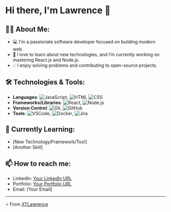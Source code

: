 # Hi there, I'm Lawrence 👋

## 👨‍💻 About Me:
- 💻 I'm a passionate software developer focused on building modern web.
- 🚀 I love to learn about new technologies, and I’m currently working on mastering React.js and Node.js.
- 💡 I enjoy solving problems and contributing to open-source projects.

## 🛠️ Technologies & Tools:
- **Languages**: ![JavaScript](https://img.shields.io/badge/-JavaScript-black?style=flat-square&logo=javascript), ![HTML](https://img.shields.io/badge/-HTML5-orange?style=flat-square&logo=html5)
![CSS](https://img.shields.io/badge/-CSS3-blue?style=flat-square&logo=css3)
- **Frameworks/Libraries**: ![React](https://img.shields.io/badge/-React-black?style=flat-square&logo=react), ![Node.js](https://img.shields.io/badge/-Node.js-black?style=flat-square&logo=node.js)
- **Version Control**: ![Git](https://img.shields.io/badge/-Git-black?style=flat-square&logo=git), ![GitHub](https://img.shields.io/badge/-GitHub-black?style=flat-square&logo=github)
- **Tools**: ![VSCode](https://img.shields.io/badge/-VSCode-black?style=flat-square&logo=visual-studio-code), ![Docker](https://img.shields.io/badge/-Docker-black?style=flat-square&logo=docker), ![Jira](https://img.shields.io/badge/-Jira-black?style=flat-square&logo=jira)

## 🌱 Currently Learning:
- [New Technology/Framework/Tool]
- [Another Skill]

## 📫 How to reach me:
- LinkedIn: [Your LinkedIn URL](https://www.linkedin.com/in/your-profile/)
- Portfolio: [Your Portfolio URL](https://your-portfolio.com)
- Email: [Your Email]

---

⭐️ From [XTLawrence](https://github.com/XTLawrence)

